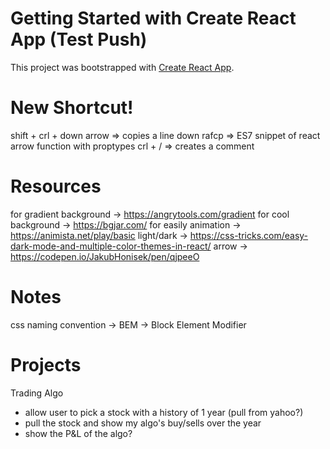 # Getting Started with Create React App (Test Push)

This project was bootstrapped with [Create React App](https://github.com/facebook/create-react-app).

# New Shortcut!

shift + crl + down arrow => copies a line down
rafcp => ES7 snippet of react arrow function with proptypes
crl + / => creates a comment

# Resources

for gradient background -> https://angrytools.com/gradient
for cool background -> https://bgjar.com/
for easily animation -> https://animista.net/play/basic
light/dark -> https://css-tricks.com/easy-dark-mode-and-multiple-color-themes-in-react/
arrow -> https://codepen.io/JakubHonisek/pen/qjpeeO

# Notes

css naming convention -> BEM -> Block Element Modifier

# Projects

Trading Algo

- allow user to pick a stock with a history of 1 year (pull from yahoo?)
- pull the stock and show my algo's buy/sells over the year
- show the P&L of the algo?

